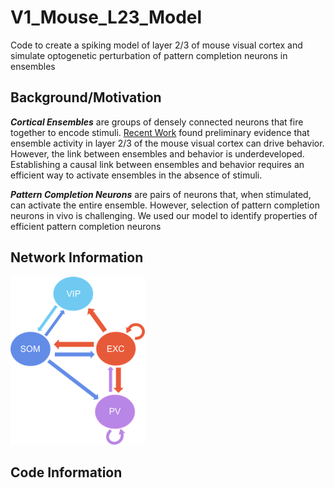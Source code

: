 # V1_Mouse_L23_Model
Code to create a spiking model of layer 2/3 of mouse visual cortex and simulate optogenetic perturbation of pattern completion neurons in ensembles

## Background/Motivation
***Cortical Ensembles*** are groups of densely connected neurons that fire together to encode stimuli. [Recent Work](https://www.cell.com/cell/pdf/S0092-8674(19)30616-6.pdf) found preliminary evidence that ensemble activity in layer 2/3 of the mouse visual cortex can drive behavior. However, the link between ensembles and behavior is underdeveloped. Establishing a causal link between ensembles and behavior requires an efficient way to activate ensembles in the absence of stimuli. 

 ***Pattern Completion Neurons*** are pairs of neurons that, when stimulated, can activate the entire ensemble. However, selection of pattern completion neurons in vivo is challenging. We used our model to identify properties of efficient pattern completion neurons

## Network Information 

![plot](./Miscellaneous/schematic.png)


## Code Information
